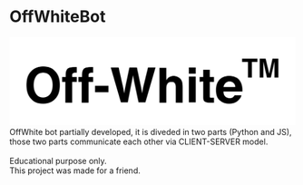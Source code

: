 # OffWhiteBot
![](https://github.com/TobMTV/OffWhiteBot/blob/master/1200px-Off-White_Logo.svg.png)
<br />
OffWhite bot partially developed, it is diveded in two parts (Python and JS), those two parts communicate each other via CLIENT-SERVER model.
<br />
<br />
Educational purpose only.
<br />
This project was made for a friend.

